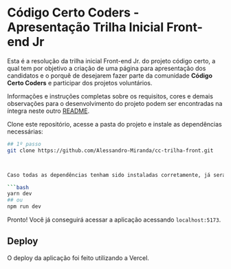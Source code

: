 # Código Certo Coders - Apresentação Trilha Inicial Front-end Jr

Esta é a resolução da trilha inicial Front-end Jr. do projeto código certo, a qual tem por objetivo a criação de uma página para apresentação dos candidatos e o porquê de desejarem fazer parte da comunidade **Código Certo Coders** e participar dos projetos voluntários.

Informações e instruções completas sobre os requisitos, cores e demais observações para o desenvolvimento do projeto podem ser encontradas na íntegra neste outro [README](./README-challenge-instructions.md).





Clone este repositório, acesse a pasta do projeto e instale as dependências necessárias:

```bash
## 1º passo
git clone https://github.com/Alessandro-Miranda/cc-trilha-front.git



Caso todas as dependências tenham sido instaladas corretamente, já será possível iniciar o servidor de desenvolvimento executando o seguinte comando:

```bash
yarn dev
## ou
npm run dev
```

Pronto! Você já conseguirá acessar a aplicação acessando `localhost:5173`.




## Deploy

O deploy da aplicação foi feito utilizando a Vercel.
